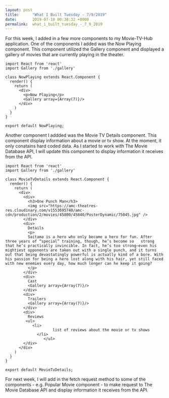 ```yaml
---
layout: post
title:      "What I Built Tuesday - 7/9/2019"
date:       2019-07-10 00:38:32 +0000
permalink:  what_i_built_tuesday_-_7_9_2019
---
```



For this week, I added in a few more components to my Movie-TV-Hub application. One of the components I added was the Now Playing component. This component utilized the Gallery component and displayed a gallery of movies that are currently playing in the theater.

```
import React from 'react'
import Gallery from './gallery'
 
class NowPlaying extends React.Component {
  render() {
    return (
      <div>
        <p>Now Playing</p>
        <Gallery array={Array(7)}/>
      </div>
    )
  }
}

export default NowPlaying;
```

Another component I addded was the Movie TV Details component. This component display information about a movie or tv show. At the moment, it only conatains hard coded data. As I started to work with The Movie Database API, I will update this component to display information it receives from the API. 

```
import React from 'react'
import Gallery from './gallery'

class MovieTvDetails extends React.Component {
  render() {
    return (
      <div>
        <div>
          <h3>One Punch Man</h3>
          <img src="https://amc-theatres-res.cloudinary.com/v1553695740/amc-         cdn/production/2/movies/45800/45840/PosterDynamic/75045.jpg" />
        </div>
        <div>
          Details
          <p>
          Saitama is a hero who only became a hero for fun. After three years of “special” training, though, he’s become so   strong that he’s practically invincible. In fact, he’s too strong—even his mightiest opponents are taken out with a single punch, and it turns out that being devastatingly powerful is actually kind of a bore. With his passion for being a hero lost along with his hair, yet still faced with new enemies every day, how much longer can he keep it going?
          </p>
        </div>
        <div>
          Cast
          <Gallery array={Array(7)}/>
        </div>
        <div>
          Trailers
          <Gallery array={Array(7)}/>
        </div>
        <div>
          Reviews
         <ul>
	        <li>
					 list of reviews about the movie or tv shows
		      </li>
				 </ul>
        </div>
      </div>
    )
  }
}

export default MovieTvDetails;
```

For next week, I will add in the fetch request method to some of the components - e.g. Popular Movie component - to make request to The Movie Database API and display information it receives from the API. 
